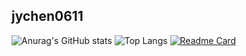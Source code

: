 ## jychen0611

![Anurag's GitHub stats](https://github-readme-stats.vercel.app/api?username=jychen0611&show_icons=true&theme=aura&rank_icon=github)
![Top Langs](https://github-readme-stats.vercel.app/api/top-langs/?username=jychen0611&theme=aura)
[![Readme Card](https://github-readme-stats.vercel.app/api/pin/?username=jychen0611&repo=vwifi&theme=aura)](https://github.com/sysprog21/vwifi)
<!--
**jychen0611/jychen0611** is a ✨ _special_ ✨ repository because its `README.md` (this file) appears on your GitHub profile.

Here are some ideas to get you started:

- 🔭 I’m currently working on ...
- 🌱 I’m currently learning ...
- 👯 I’m looking to collaborate on ...
- 🤔 I’m looking for help with ...
- 💬 Ask me about ...
- 📫 How to reach me: ...
- 😄 Pronouns: ...
- ⚡ Fun fact: ...
-->
